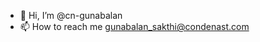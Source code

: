 - 👋 Hi, I’m @cn-gunabalan
- 📫 How to reach me gunabalan_sakthi@condenast.com

<!---
cn-gunabalan/cn-gunabalan is a ✨ special ✨ repository because its `README.md` (this file) appears on your GitHub profile.
You can click the Preview link to take a look at your changes.
--->
